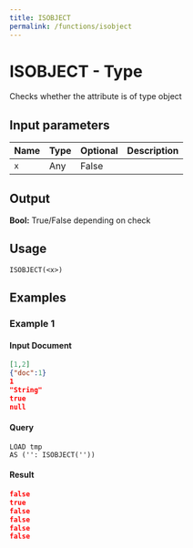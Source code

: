 ```yaml
---
title: ISOBJECT
permalink: /functions/isobject
---
```


# ISOBJECT - Type

Checks whether the attribute is of type object

## Input parameters

| Name | Type | Optional | Description |
| --- | --- | --- | --- |
| `x` | Any | False |  |

## Output

**Bool:** True/False depending on check

## Usage

```joda
ISOBJECT(<x>)
```

## Examples

### Example 1

#### Input Document
```json
[1,2]
{"doc":1}
1
"String"
true
null
```


#### Query
```joda
LOAD tmp
AS ('': ISOBJECT(''))
```
#### Result
```json
false
true
false
false
false
false
```


